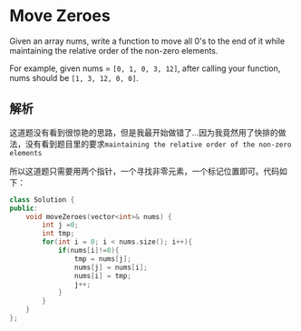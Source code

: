 # Move Zeroes
Given an array nums, write a function to move all 0's to the end of it while maintaining the relative order of the non-zero elements.

For example, given nums = `[0, 1, 0, 3, 12]`, after calling your function, nums should be `[1, 3, 12, 0, 0]`.

## 解析
这道题没有看到很惊艳的思路，但是我最开始做错了...因为我竟然用了快排的做法，没有看到题目里的要求`maintaining the relative order of the non-zero elements`

所以这道题只需要用两个指针，一个寻找非零元素，一个标记位置即可。代码如下：

```c++
class Solution {
public: 
    void moveZeroes(vector<int>& nums) {
        int j =0;
        int tmp;
        for(int i = 0; i < nums.size(); i++){
            if(nums[i]!=0){
                tmp = nums[j];
                nums[j] = nums[i];
                nums[i] = tmp;
                j++;
            }
        }
    }
};
```

